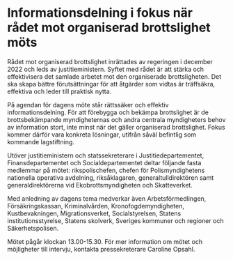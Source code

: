 # Informationsdelning i fokus när rådet mot organiserad brottslighet möts

Rådet mot organiserad brotts­lighet inrättades av regeringen i december 2022 och leds av justitieministern. Syftet med rådet är att stärka och effektivisera det samlade arbetet mot den organiserade brotts­ligheten. Det ska skapa bättre förutsättningar för att åtgärder som vidtas är träffsäkra, effektiva och leder till praktisk nytta.

På agendan för dagens möte står rättssäker och effektiv informationsdelning. För att förebygga och bekämpa brottslighet är de brottsbekämpande myndigheternas och andra centrala myndigheters behov av information stort, inte minst när det gäller organiserad brottslighet. Fokus kommer därför vara konkreta lösningar, utifrån såväl befintlig som kommande lagstiftning.

Utöver justitie­ministern och stats­sekreterare i Justitiedeparte­mentet, Finans­departe­mentet och Socialdepartementet deltar följande fasta medlemmar på mötet: rikspolis­chefen, chefen för Polismyndighetens nationella operativa avdelning, riks­åklagaren, general­tull­direktören samt general­direktörerna vid Ekobrotts­myndig­heten och Skatte­verket.

Med anledning av dagens tema medverkar även Arbetsförmedlingen, Försäkringskassan, Kriminalvården, Kronofogdemyndigheten, Kustbevakningen, Migrationsverket, Socialstyrelsen, Statens institutionsstyrelse, Statens skolverk, Sveriges kommuner och regioner och Säkerhetspolisen.

Mötet pågår klockan 13\.00\-15\.30\. För mer information om mötet och möjligheter till intervju, kontakta pressekre­terare Caroline Opsahl.
